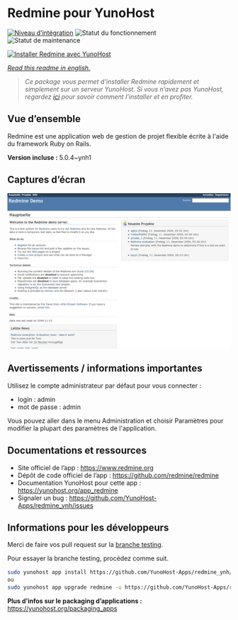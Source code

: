 <!--
N.B.: This README was automatically generated by https://github.com/YunoHost/apps/tree/master/tools/README-generator
It shall NOT be edited by hand.
-->

# Redmine pour YunoHost

[![Niveau d’intégration](https://dash.yunohost.org/integration/redmine.svg)](https://dash.yunohost.org/appci/app/redmine) ![Statut du fonctionnement](https://ci-apps.yunohost.org/ci/badges/redmine.status.svg) ![Statut de maintenance](https://ci-apps.yunohost.org/ci/badges/redmine.maintain.svg)

[![Installer Redmine avec YunoHost](https://install-app.yunohost.org/install-with-yunohost.svg)](https://install-app.yunohost.org/?app=redmine)

*[Read this readme in english.](./README.md)*

> *Ce package vous permet d’installer Redmine rapidement et simplement sur un serveur YunoHost.
Si vous n’avez pas YunoHost, regardez [ici](https://yunohost.org/#/install) pour savoir comment l’installer et en profiter.*

## Vue d’ensemble

Redmine est une application web de gestion de projet flexible écrite à l'aide du framework Ruby on Rails.


**Version incluse :** 5.0.4~ynh1

## Captures d’écran

![Capture d’écran de Redmine](./doc/screenshots/Redmine-demo.png)

## Avertissements / informations importantes

Utilisez le compte administrateur par défaut pour vous connecter :

- login : admin
- mot de passe : admin

Vous pouvez aller dans le menu Administration et choisir Paramètres pour modifier la plupart des paramètres de l'application.

## Documentations et ressources

* Site officiel de l’app : <https://www.redmine.org>
* Dépôt de code officiel de l’app : <https://github.com/redmine/redmine>
* Documentation YunoHost pour cette app : <https://yunohost.org/app_redmine>
* Signaler un bug : <https://github.com/YunoHost-Apps/redmine_ynh/issues>

## Informations pour les développeurs

Merci de faire vos pull request sur la [branche testing](https://github.com/YunoHost-Apps/redmine_ynh/tree/testing).

Pour essayer la branche testing, procédez comme suit.

``` bash
sudo yunohost app install https://github.com/YunoHost-Apps/redmine_ynh/tree/testing --debug
ou
sudo yunohost app upgrade redmine -u https://github.com/YunoHost-Apps/redmine_ynh/tree/testing --debug
```

**Plus d’infos sur le packaging d’applications :** <https://yunohost.org/packaging_apps>